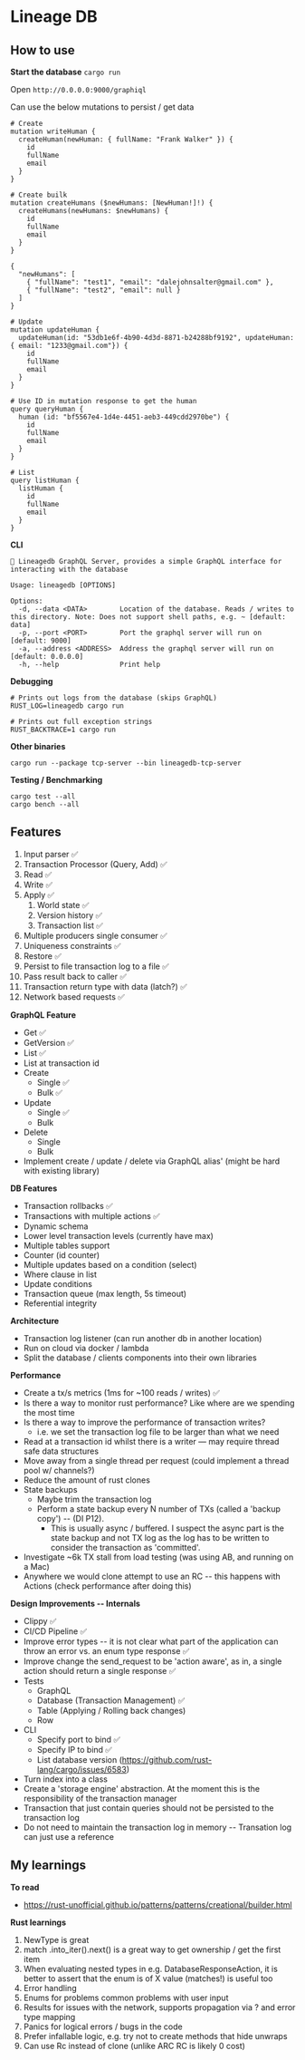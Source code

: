 # Lineage DB

## How to use 

**Start the database**
`cargo run`

Open `http://0.0.0.0:9000/graphiql`

Can use the below mutations to persist / get data
```
# Create
mutation writeHuman {
  createHuman(newHuman: { fullName: "Frank Walker" }) {
    id
    fullName
    email
  }
}

# Create builk
mutation createHumans ($newHumans: [NewHuman!]!) {
  createHumans(newHumans: $newHumans) {
    id
    fullName
    email
  }
}

{
  "newHumans": [
    { "fullName": "test1", "email": "dalejohnsalter@gmail.com" },
    { "fullName": "test2", "email": null }
  ]
}

# Update
mutation updateHuman {
  updateHuman(id: "53db1e6f-4b90-4d3d-8871-b24288bf9192", updateHuman: { email: "1233@gmail.com"}) {
    id
    fullName
    email
  }
}

# Use ID in mutation response to get the human
query queryHuman {
  human (id: "bf5567e4-1d4e-4451-aeb3-449cdd2970be") {
    id
    fullName
    email
  }
}

# List
query listHuman {
  listHuman {
    id
    fullName
    email
  }
}
```

**CLI**
```
📀 Lineagedb GraphQL Server, provides a simple GraphQL interface for interacting with the database

Usage: lineagedb [OPTIONS]

Options:
  -d, --data <DATA>        Location of the database. Reads / writes to this directory. Note: Does not support shell paths, e.g. ~ [default: data]
  -p, --port <PORT>        Port the graphql server will run on [default: 9000]
  -a, --address <ADDRESS>  Address the graphql server will run on [default: 0.0.0.0]
  -h, --help               Print help
```

**Debugging**

```
# Prints out logs from the database (skips GraphQL)
RUST_LOG=lineagedb cargo run

# Prints out full exception strings
RUST_BACKTRACE=1 cargo run
```

**Other binaries**

```
cargo run --package tcp-server --bin lineagedb-tcp-server
```

**Testing / Benchmarking**

```
cargo test --all
cargo bench --all
```

## Features
1. Input parser ✅
1. Transaction Processor (Query, Add) ✅
1. Read ✅
1. Write ✅ 
1. Apply ✅
    1. World state ✅
    1. Version history ✅
    1. Transaction list ✅
1. Multiple producers single consumer ✅
1. Uniqueness constraints ✅
1. Restore ✅
1. Persist to file transaction log to a file ✅
1. Pass result back to caller ✅
1. Transaction return type with data (latch?) ✅
1. Network based requests ✅

**GraphQL Feature**
- Get ✅
- GetVersion ✅
- List ✅
- List at transaction id
- Create 
  - Single ✅ 
  - Bulk ✅
- Update
  - Single ✅
  - Bulk
- Delete
  - Single
  - Bulk
- Implement create / update / delete via GraphQL alias' (might be hard with existing library)

**DB Features**
- Transaction rollbacks ✅
- Transactions with multiple actions ✅
- Dynamic schema
- Lower level transaction levels (currently have max)
- Multiple tables support
- Counter (id counter)
- Multiple updates based on a condition (select)
- Where clause in list
- Update conditions
- Transaction queue (max length, 5s timeout)
- Referential integrity

**Architecture**
- Transaction log listener (can run another db in another location)
- Run on cloud via docker / lambda
- Split the database / clients components into their own libraries

**Performance**
- Create a tx/s metrics (1ms for ~100 reads / writes) ✅
- Is there a way to monitor rust performance? Like where are we spending the most time
- Is there a way to improve the performance of transaction writes?
  - i.e. we set the transaction log file to be larger than what we need
- Read at a transaction id whilst there is a writer — may require thread safe data structures
- Move away from a single thread per request (could implement a thread pool w/ channels?)
- Reduce the amount of rust clones
- State backups
    - Maybe trim the transaction log
    - Perform a state backup every N number of TXs (called a 'backup copy') -- (DI P12). 
      - This is usually async / buffered. I suspect the async part is the state backup and not TX log as the log has to be written
        to consider the transaction as 'committed'.
- Investigate ~6k TX stall from load testing (was using AB, and running on a Mac)
- Anywhere we would clone attempt to use an RC -- this happens with Actions (check performance after doing this)

**Design Improvements -- Internals**
- Clippy ✅
- CI/CD Pipeline ✅
- Improve error types -- it is not clear what part of the application can throw an error vs. an enum type response ✅
- Improve change the send_request to be 'action aware', as in, a single action should return a single response ✅
- Tests 
  - GraphQL
  - Database (Transaction Management) ✅
  - Table (Applying / Rolling back changes)
  - Row
- CLI
    - Specify port to bind ✅
    - Specify IP to bind ✅
    - List database version (https://github.com/rust-lang/cargo/issues/6583)
- Turn index into a class
- Create a 'storage engine' abstraction. At the moment this is the responsibility of the transaction manager
- Transaction that just contain queries should not be persisted to the transaction log
- Do not need to maintain the transaction log in memory -- Transation log can just use a reference

## My learnings

**To read**
- https://rust-unofficial.github.io/patterns/patterns/creational/builder.html

**Rust learnings**
1. NewType is great
2. match .into_iter().next() is a great way to get ownership / get the first item
3. When evaluating nested types in e.g. DatabaseResponseAction, it is better to assert that the enum is of X value (matches!) is useful too
4. Error handling
  1. Enums for problems common problems with user input
  1. Results for issues with the network, supports propagation via ? and error type mapping
  1. Panics for logical errors / bugs in the code
5. Prefer infallable logic, e.g. try not to create methods that hide unwraps 
6. Can use Rc instead of clone (unlike ARC RC is likely 0 cost)